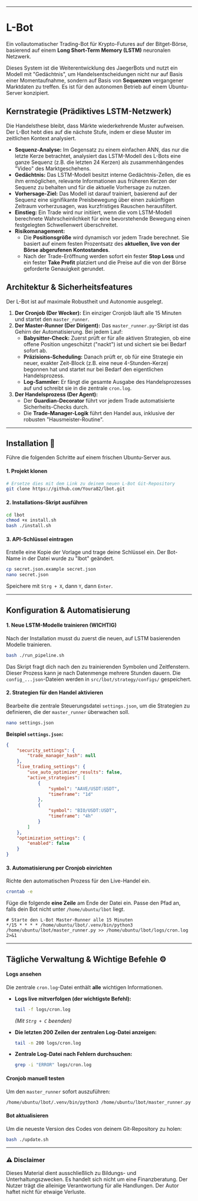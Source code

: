 -----

# L-Bot

Ein vollautomatischer Trading-Bot für Krypto-Futures auf der Bitget-Börse, basierend auf einem **Long Short-Term Memory (LSTM)** neuronalen Netzwerk.

Dieses System ist die Weiterentwicklung des JaegerBots und nutzt ein Modell mit "Gedächtnis", um Handelsentscheidungen nicht nur auf Basis einer Momentaufnahme, sondern auf Basis von **Sequenzen** vergangener Marktdaten zu treffen. Es ist für den autonomen Betrieb auf einem Ubuntu-Server konzipiert.

## Kernstrategie (Prädiktives LSTM-Netzwerk)

Die Handelsthese bleibt, dass Märkte wiederkehrende Muster aufweisen. Der L-Bot hebt dies auf die nächste Stufe, indem er diese Muster im zeitlichen Kontext analysiert.

  * **Sequenz-Analyse:** Im Gegensatz zu einem einfachen ANN, das nur die letzte Kerze betrachtet, analysiert das LSTM-Modell des L-Bots eine ganze Sequenz (z.B. die letzten 24 Kerzen) als zusammenhängendes "Video" des Marktgeschehens.
  * **Gedächtnis:** Das LSTM-Modell besitzt interne Gedächtnis-Zellen, die es ihm ermöglichen, relevante Informationen aus früheren Kerzen der Sequenz zu behalten und für die aktuelle Vorhersage zu nutzen.
  * **Vorhersage-Ziel:** Das Modell ist darauf trainiert, basierend auf der Sequenz eine signifikante Preisbewegung über einen zukünftigen Zeitraum vorherzusagen, was kurzfristiges Rauschen herausfiltert.
  * **Einstieg:** Ein Trade wird nur initiiert, wenn die vom LSTM-Modell berechnete Wahrscheinlichkeit für eine bevorstehende Bewegung einen festgelegten Schwellenwert überschreitet.
  * **Risikomanagement:**
      * Die **Positionsgröße** wird dynamisch vor jedem Trade berechnet. Sie basiert auf einem festen Prozentsatz des **aktuellen, live von der Börse abgerufenen Kontostandes**.
      * Nach der Trade-Eröffnung werden sofort ein fester **Stop Loss** und ein fester **Take Profit** platziert und die Preise auf die von der Börse geforderte Genauigkeit gerundet.

## Architektur & Sicherheitsfeatures

Der L-Bot ist auf maximale Robustheit und Autonomie ausgelegt.

1.  **Der Cronjob (Der Wecker):** Ein einziger Cronjob läuft alle 15 Minuten und startet den `master_runner`.
2.  **Der Master-Runner (Der Dirigent):** Das `master_runner.py`-Skript ist das Gehirn der Automatisierung. Bei jedem Lauf:
      * **Babysitter-Check:** Zuerst prüft er für alle aktiven Strategien, ob eine offene Position ungeschützt ("nackt") ist und sichert sie bei Bedarf sofort ab.
      * **Präzisions-Scheduling:** Danach prüft er, ob für eine Strategie ein neuer, exakter Zeit-Block (z.B. eine neue 4-Stunden-Kerze) begonnen hat und startet nur bei Bedarf den eigentlichen Handelsprozess.
      * **Log-Sammler:** Er fängt die gesamte Ausgabe des Handelsprozesses auf und schreibt sie in die zentrale `cron.log`.
3.  **Der Handelsprozess (Der Agent):**
      * Der **Guardian-Decorator** führt vor jedem Trade automatisierte Sicherheits-Checks durch.
      * Die **Trade-Manager-Logik** führt den Handel aus, inklusive der robusten "Hausmeister-Routine".

-----

## Installation 🚀

Führe die folgenden Schritte auf einem frischen Ubuntu-Server aus.

#### 1\. Projekt klonen

```bash
# Ersetze dies mit dem Link zu deinem neuen L-Bot Git-Repository
git clone https://github.com/Youra82/lbot.git
```

#### 2\. Installations-Skript ausführen

```bash
cd lbot
chmod +x install.sh
bash ./install.sh
```

#### 3\. API-Schlüssel eintragen

Erstelle eine Kopie der Vorlage und trage deine Schlüssel ein. Der Bot-Name in der Datei wurde zu "lbot" geändert.

```bash
cp secret.json.example secret.json
nano secret.json
```

Speichere mit `Strg + X`, dann `Y`, dann `Enter`.

-----

## Konfiguration & Automatisierung

#### 1\. Neue LSTM-Modelle trainieren (WICHTIG)

Nach der Installation musst du zuerst die neuen, auf LSTM basierenden Modelle trainieren.

```bash
bash ./run_pipeline.sh
```

Das Skript fragt dich nach den zu trainierenden Symbolen und Zeitfenstern. Dieser Prozess kann je nach Datenmenge mehrere Stunden dauern. Die `config_...json`-Dateien werden in `src/lbot/strategy/configs/` gespeichert.

#### 2\. Strategien für den Handel aktivieren

Bearbeite die zentrale Steuerungsdatei `settings.json`, um die Strategien zu definieren, die der `master_runner` überwachen soll.

```bash
nano settings.json
```

**Beispiel `settings.json`:**

```json
{
    "security_settings": {
        "trade_manager_hash": null
    },
    "live_trading_settings": {
        "use_auto_optimizer_results": false,
        "active_strategies": [
            {
                "symbol": "AAVE/USDT:USDT",
                "timeframe": "1d"
            },
            {
                "symbol": "BIO/USDT:USDT",
                "timeframe": "4h"
            }
        ]
    },
    "optimization_settings": {
        "enabled": false
    }
}
```

#### 3\. Automatisierung per Cronjob einrichten

Richte den automatischen Prozess für den Live-Handel ein.

```bash
crontab -e
```

Füge die folgende **eine Zeile** am Ende der Datei ein. Passe den Pfad an, falls dein Bot nicht unter `/home/ubuntu/lbot` liegt.

```
# Starte den L-Bot Master-Runner alle 15 Minuten
*/15 * * * * /home/ubuntu/lbot/.venv/bin/python3 /home/ubuntu/lbot/master_runner.py >> /home/ubuntu/lbot/logs/cron.log 2>&1
```

-----

## Tägliche Verwaltung & Wichtige Befehle ⚙️

#### Logs ansehen

Die zentrale `cron.log`-Datei enthält **alle** wichtigen Informationen.

  * **Logs live mitverfolgen (der wichtigste Befehl):**

    ```bash
    tail -f logs/cron.log
    ```

    *(Mit `Strg + C` beenden)*

  * **Die letzten 200 Zeilen der zentralen Log-Datei anzeigen:**

    ```bash
    tail -n 200 logs/cron.log
    ```

  * **Zentrale Log-Datei nach Fehlern durchsuchen:**

    ```bash
    grep -i "ERROR" logs/cron.log
    ```

#### Cronjob manuell testen

Um den `master_runner` sofort auszuführen:

```bash
/home/ubuntu/lbot/.venv/bin/python3 /home/ubuntu/lbot/master_runner.py >> /home/ubuntu/lbot/logs/cron.log 2>&1
```

#### Bot aktualisieren

Um die neueste Version des Codes von deinem Git-Repository zu holen:

```bash
bash ./update.sh
```

-----

### ⚠️ Disclaimer

Dieses Material dient ausschließlich zu Bildungs- und Unterhaltungszwecken. Es handelt sich nicht um eine Finanzberatung. Der Nutzer trägt die alleinige Verantwortung für alle Handlungen. Der Autor haftet nicht für etwaige Verluste.
